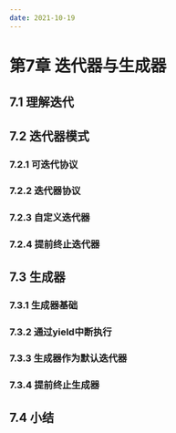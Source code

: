 ```yaml
---
date: 2021-10-19
---
```


# 第7章 迭代器与生成器

## 7.1 理解迭代

## 7.2 迭代器模式

### 7.2.1 可迭代协议

### 7.2.2 迭代器协议

### 7.2.3 自定义迭代器

### 7.2.4 提前终止迭代器

## 7.3 生成器

### 7.3.1 生成器基础

### 7.3.2 通过yield中断执行

### 7.3.3 生成器作为默认迭代器

### 7.3.4 提前终止生成器

## 7.4 小结
